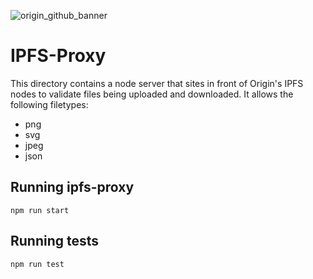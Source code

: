 ![origin_github_banner](https://user-images.githubusercontent.com/673455/37314301-f8db9a90-2618-11e8-8fee-b44f38febf38.png)

# IPFS-Proxy

This directory contains a node server that sites in front of Origin's IPFS nodes to validate files being uploaded and downloaded. It allows the following filetypes:

- png
- svg
- jpeg
- json

## Running ipfs-proxy

`npm run start`

## Running tests

`npm run test`
